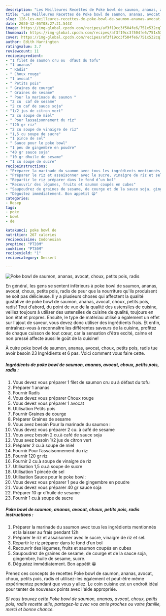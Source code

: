 ```yaml
---
description: "Les Meilleures Recettes de Poke bowl de saumon, ananas, avocat, choux, petits pois, radis"
title: "Les Meilleures Recettes de Poke bowl de saumon, ananas, avocat, choux, petits pois, radis"
slug: 126-les-meilleures-recettes-de-poke-bowl-de-saumon-ananas-avocat-choux-petits-pois-radis
date: 2020-12-05T08:27:21.544Z
image: https://img-global.cpcdn.com/recipes/af3f19cc3f504fe6/751x532cq70/poke-bowl-de-saumon-ananas-avocat-choux-petits-pois-radis-photo-principale-de-la-recette.jpg
thumbnail: https://img-global.cpcdn.com/recipes/af3f19cc3f504fe6/751x532cq70/poke-bowl-de-saumon-ananas-avocat-choux-petits-pois-radis-photo-principale-de-la-recette.jpg
cover: https://img-global.cpcdn.com/recipes/af3f19cc3f504fe6/751x532cq70/poke-bowl-de-saumon-ananas-avocat-choux-petits-pois-radis-photo-principale-de-la-recette.jpg
author: Edith Harrington
ratingvalue: 3.7
reviewcount: 11
recipeingredient:
- "1 filet de saumon cru ou  dfaut du tofu"
- "1 ananas"
- " Radis"
- " Choux rouge"
- "1 avocat"
- " Petits pois"
- " Graines de courge"
- " Graines de sesame"
- " Pour la marinade du saumon "
- "2 cu  caf de sesame"
- "2 cu caf de sauce soja"
- "1/2 jus de citron vert"
- "2 cu soupe de miel"
- " Pour lassaisonnement du riz"
- "120 gr riz"
- "2 cu soupe de vinaigre de riz"
- "1,5 cu soupe de sucre"
- "1 pince de sel"
- " Sauce pour le poke bowl"
- "1 peu de gingembre en poudre"
- "40 gr sauce soja"
- "10 gr dhuile de sesame"
- "1 cu soupe de sucre"
recipeinstructions:
- "Préparer la marinade du saumon avec tous les ingrédients mentionnés et la laisser au frais pendant 12h"
- "Préparer le riz et assaisonner avec le sucre, vinaigre de riz et sel."
- "Repartir le riz préparer dans le fond d’un bol"
- "Recouvrir des légumes, fruits et saumon coupés en cubes"
- "Saupoudrez de graines de sesame, de courge et de la sauce soja, gingembre, huile de sesame, sucre."
- "Dégustez immédiatement. Bon appétit 😀"
categories:
- Resep
tags:
- poke
- bowl
- de

katakunci: poke bowl de 
nutrition: 267 calories
recipecuisine: Indonesian
preptime: "PT20M"
cooktime: "PT30M"
recipeyield: "1"
recipecategory: Dessert

---
```



![Poke bowl de saumon, ananas, avocat, choux, petits pois, radis](https://img-global.cpcdn.com/recipes/af3f19cc3f504fe6/751x532cq70/poke-bowl-de-saumon-ananas-avocat-choux-petits-pois-radis-photo-principale-de-la-recette.jpg)

En général, les gens se sentent inférieurs à poke bowl de saumon, ananas, avocat, choux, petits pois, radis de peur que la nourriture qu'ils produisent ne soit pas délicieuse. Il y a plusieurs choses qui affectent la qualité gustative de poke bowl de saumon, ananas, avocat, choux, petits pois, radis! Tout d'abord, du point de vue de la qualité des ustensiles de cuisine, veillez toujours à utiliser des ustensiles de cuisine de qualité, toujours en bon état et propres. Ensuite, le type de matériau utilisé a également un effet sur l'ajout de saveur, vous devez donc utiliser des ingrédients frais. Et enfin, entraînez-vous à reconnaître les différentes saveurs de la cuisine, profitez de chaque cuisson de tout cœur, car la sensation d'être excité, calme et non pressé affecte aussi le goût de la cuisine!

<!--inarticleads1-->

À cuire poke bowl de saumon, ananas, avocat, choux, petits pois, radis tue avoir besoin 23 Ingrédients et 6 pas. Voici comment vous faire cette.

##### Ingrédients de poke bowl de saumon, ananas, avocat, choux, petits pois, radis :

1. Vous devez vous préparer 1 filet de saumon cru ou à défaut du tofu
1. Préparer 1 ananas
1. Fournir  Radis
1. Vous devez vous préparer  Choux rouge
1. Vous devez vous préparer 1 avocat
1. Utilisation  Petits pois
1. Fournir  Graines de courge
1. Préparer  Graines de sesame
1. Vous avez besoin  Pour la marinade du saumon :
1. Vous devez vous préparer 2 cu. à café de sesame
1. Vous avez besoin 2 cu.à café de sauce soja
1. Vous avez besoin 1/2 jus de citron vert
1. Préparer 2 cu.à soupe de miel
1. Fournir  Pour l’assaisonnement du riz:
1. Fournir 120 gr riz
1. Fournir 2 cu.à soupe de vinaigre de riz
1. Utilisation 1,5 cu.à soupe de sucre
1. Utilisation 1 pincée de sel
1. Utilisation  Sauce pour le poke bowl:
1. Vous devez vous préparer 1 peu de gingembre en poudre
1. Vous devez vous préparer 40 gr sauce soja
1. Préparer 10 gr d’huile de sesame
1. Fournir 1 cu.à soupe de sucre




<!--inarticleads2-->

##### Poke bowl de saumon, ananas, avocat, choux, petits pois, radis instructions :

1. Préparer la marinade du saumon avec tous les ingrédients mentionnés et la laisser au frais pendant 12h
1. Préparer le riz et assaisonner avec le sucre, vinaigre de riz et sel.
1. Repartir le riz préparer dans le fond d’un bol
1. Recouvrir des légumes, fruits et saumon coupés en cubes
1. Saupoudrez de graines de sesame, de courge et de la sauce soja, gingembre, huile de sesame, sucre.
1. Dégustez immédiatement. Bon appétit 😀




<!--inarticleads1-->

<p>
Prenez ces concepts de recettes Poke bowl de saumon, ananas, avocat, choux, petits pois, radis et utilisez-les également et peut-être même expérimentez pendant que vous y allez. Le coin cuisine est un endroit idéal pour tenter de nouveaux points avec l'aide appropriée.
</p>

<p>
<i>Si vous trouvez cette Poke bowl de saumon, ananas, avocat, choux, petits pois, radis recette utile, partagez-la avec vos amis proches ou votre famille, merci et bonne chance.</i>
</p>
